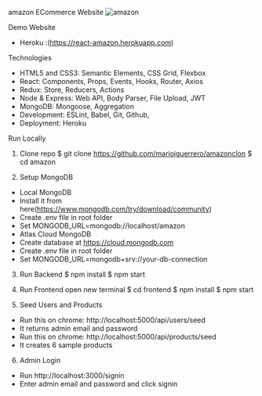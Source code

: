 amazon ECommerce Website
![amazon](/template/images/amazon.jpg)

Demo Website
-  Heroku :(https://react-amazon.herokuapp.com)

Technologies
- HTML5 and CSS3: Semantic Elements, CSS Grid, Flexbox
- React: Components, Props, Events, Hooks, Router, Axios
- Redux: Store, Reducers, Actions
- Node & Express: Web API, Body Parser, File Upload, JWT
- MongoDB: Mongoose, Aggregation
- Development: ESLint, Babel, Git, Github,
- Deployment: Heroku

Run Locally
1. Clone repo
$ git clone https://github.com/marioiguerrero/amazonclon
$ cd amazon

2. Setup MongoDB
- Local MongoDB
- Install it from here(https://www.mongodb.com/try/download/community)
- Create .env file in root folder
- Set MONGODB_URL=mongodb://localhost/amazon  
- Atlas Cloud MongoDB
- Create database at https://cloud.mongodb.com
- Create .env file in root folder
- Set MONGODB_URL=mongodb+srv://your-db-connection

3. Run Backend
$ npm install
$ npm start

4. Run Frontend
 open new terminal
$ cd frontend
$ npm install
$ npm start

5. Seed Users and Products
- Run this on chrome: http://localhost:5000/api/users/seed
- It returns admin email and password
- Run this on chrome: http://localhost:5000/api/products/seed
- It creates 6 sample products

6. Admin Login
- Run http://localhost:3000/signin
- Enter admin email and password and click signin
